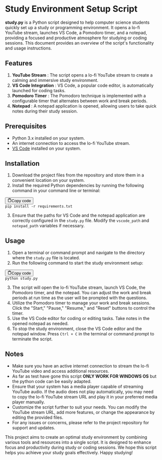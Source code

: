 # Study Environment Setup Script

**study.py** is a Python script designed to help computer science students quickly set up a study or programming environment. It opens a lo-fi YouTube stream, launches VS Code, a Pomodoro timer, and a notepad, providing a focused and productive atmosphere for studying or coding sessions. This document provides an overview of the script's functionality and usage instructions.

## Features

1. **YouTube Stream** : The script opens a lo-fi YouTube stream to create a calming and immersive study environment.
2. **VS Code Integration** : VS Code, a popular code editor, is automatically launched for coding tasks.
3. **Pomodoro Timer** : The Pomodoro technique is implemented with a configurable timer that alternates between work and break periods.
4. **Notepad** : A notepad application is opened, allowing users to take quick notes during their study session.

## Prerequisites

- Python 3.x installed on your system.
- An internet connection to access the lo-fi YouTube stream.
- [VS Code](https://code.visualstudio.com/) installed on your system.

## Installation

1. Download the project files from the repository and store them in a convenient location on your system.
2. Install the required Python dependencies by running the following command in your command line or terminal:

<pre><div class="bg-black rounded-md mb-4"><div class="flex items-center relative text-gray-200 bg-gray-800 px-4 py-2 text-xs font-sans justify-between rounded-t-md"><button class="flex ml-auto gap-2"><svg stroke="currentColor" fill="none" stroke-width="2" viewBox="0 0 24 24" stroke-linecap="round" stroke-linejoin="round" class="h-4 w-4" height="1em" width="1em" xmlns="http://www.w3.org/2000/svg"><path d="M16 4h2a2 2 0 0 1 2 2v14a2 2 0 0 1-2 2H6a2 2 0 0 1-2-2V6a2 2 0 0 1 2-2h2"></path><rect x="8" y="2" width="8" height="4" rx="1" ry="1"></rect></svg>Copy code</button></div><div class="p-4 overflow-y-auto"><code class="!whitespace-pre hljs">pip install -r requirements.txt
</code></div></div></pre>

3. Ensure that the paths for VS Code and the notepad application are correctly configured in the `study.py` file. Modify the `vscode_path` and `notepad_path` variables if necessary.

## Usage

1. Open a terminal or command prompt and navigate to the directory where the `study.py` file is located.
2. Run the following command to start the study environment setup:

<pre><div class="bg-black rounded-md mb-4"><div class="flex items-center relative text-gray-200 bg-gray-800 px-4 py-2 text-xs font-sans justify-between rounded-t-md"><button class="flex ml-auto gap-2"><svg stroke="currentColor" fill="none" stroke-width="2" viewBox="0 0 24 24" stroke-linecap="round" stroke-linejoin="round" class="h-4 w-4" height="1em" width="1em" xmlns="http://www.w3.org/2000/svg"><path d="M16 4h2a2 2 0 0 1 2 2v14a2 2 0 0 1-2 2H6a2 2 0 0 1-2-2V6a2 2 0 0 1 2-2h2"></path><rect x="8" y="2" width="8" height="4" rx="1" ry="1"></rect></svg>Copy code</button></div><div class="p-4 overflow-y-auto"><code class="!whitespace-pre hljs">python study.py
</code></div></div></pre>

3. The script will open the lo-fi YouTube stream, launch VS Code, the Pomodoro timer, and the notepad. You can adjust the work and break periods at run time as the user will be prompted with the questions.
4. Utilize the Pomodoro timer to manage your work and break sessions. Click the "Start," "Pause," "Resume," and "Reset" buttons to control the timer.
5. Use the VS Code editor for coding or editing tasks. Take notes in the opened notepad as needed.
6. To stop the study environment, close the VS Code editor and the notepad window. Press `Ctrl + C` in the terminal or command prompt to terminate the script.

## Notes

- Make sure you have an active internet connection to stream the lo-fi YouTube video and access additional resources.
- As far as test have gone this script **ONLY WORK FOR WINDOWS OS** but the python code can be easily adapted.
- Ensure that your system has a media player capable of streaming YouTube audio. If the audio does not play automatically, you may need to copy the lo-fi YouTube stream URL and play it in your preferred media player manually.
- Customize the script further to suit your needs. You can modify the YouTube stream URL, add more features, or change the appearance by editing the provided files.
- For any issues or concerns, please refer to the project repository for support and updates.

This project aims to create an optimal study environment by combining various tools and resources into a single script. It is designed to enhance focus and productivity during study or coding sessions. We hope this script helps you achieve your study goals effectively. Happy studying!
